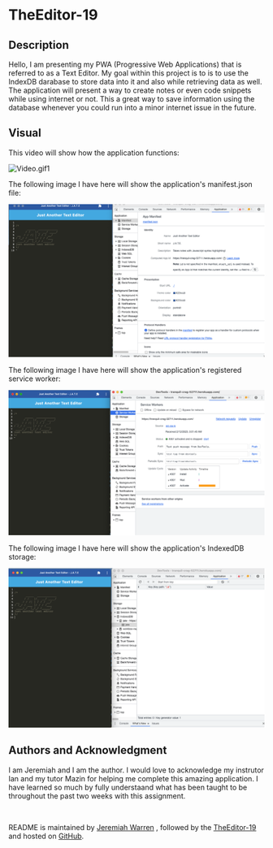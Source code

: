 # TheEditor-19

## Description
Hello, I am presenting my PWA (Progressive Web Applications) that is referred to as a Text Editor. My goal within this project is to is to use the IndexDB darabase to store data into it and also while retrieving data as well. The application will present a way to create notes or even code snippets while using internet or not. This a great way to save information using the database whenever you could run into a minor internet issue in the future.

## Visual

This video will show how the application functions:

![Video.gif1](Client/src/images/Video.gif)

The following image I have here will show the application's manifest.json file: 

![Screenshot1](Client/src/images/ScreenShot1.png)

The following image I have here will show the application's registered service worker:

![Screenshot2](Client/src/images/ScreenShot2.png)

The following image I have here will show the application's IndexedDB storage:

![Screenshot3](Client/src/images/ScreenShot3.png)



##  Authors and Acknowledgment
I am Jeremiah and I am the author. I would love to acknowledge my instrutor Ian and my tutor Mazin for helping me complete this amazing application. I have learned so much by fully understaand what has been taught to be throughout the past two weeks with this assignment.


<br>

README is maintained by [Jeremiah Warren](https://github.com/Jwarren619) , followed by the [TheEditor-19](http://localhost:8080/) and hosted on [GitHub](https://github.com/Jwarren619/TheEditor-19).